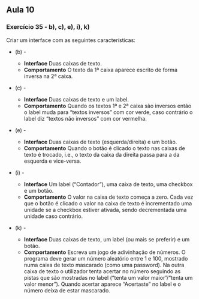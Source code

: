 ## Aula 10
### Exercício 35 - b), c), e), i), k)

Criar um interface com as seguintes características:

- (b) -
     - **Interface** Duas caixas de texto.
    + **Comportamento** O texto da 1ª caixa aparece escrito de forma inversa na 2ª caixa.

- (c) -
    - **Interface** Duas caixas de texto e um label.
    + **Comportamento** Quando os textos 1ª e 2ª caixa são inversos então o label muda para “textos inversos” com cor verde, caso contrário o label diz “textos não inversos” com cor vermelha.

- (e) - 
    - **Interface** Duas caixas de texto (esquerda/direita) e um botão. 
    + **Comportamento** Quando o botão é clicado o texto nas caixas de texto é trocado, i.e., o texto da caixa da direita passa para a da esquerda e vice-versa.

- (i) -
    - **Interface** Um label (“Contador”), uma caixa de texto, uma checkbox e um botão. 
    + **Comportamento** O valor na caixa de texto começa a zero. Cada vez que o botão é clicado o valor na caixa de texto é incrementado uma unidade se a checkbox estiver ativada, sendo decrementada uma unidade caso contrário.

- (k) -
    - **Interface** Duas caixas de texto, um label (ou mais se preferir) e um botão.
    + **Comportamento** Escreva um jogo de adivinhação de números. O programa deve gerar um número aleatório entre 1 e 100, mostrado numa caixa de texto mascarado (como uma password). Na outra caixa de texto o utilizador tenta acertar no número seguindo as pistas que são mostradas no label (“tenta um valor maior”/“tenta um valor menor”). Quando acertar aparece “Acertaste” no label e o número deixa de estar mascarado.